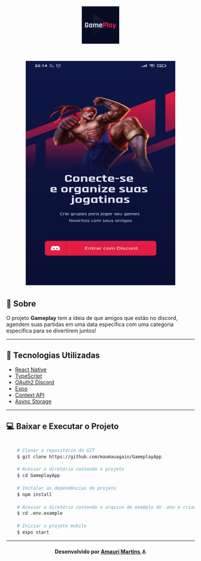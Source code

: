 <h1 align="center">
    <img height="100" width="100" src="./assets/icon.png" alt="logo" />
</h1>

<h1 align="center">
    <img height="600" width="400"src="./media/signin.jpeg" alt="Sign In"/>
</h1>

## 📝 Sobre

O projeto **Gameplay** tem a ideia de que amigos que estão no discord, agendem suas partidas em uma data específica com uma categoria específica para se divertirem juntos!

---

## 🚀 Tecnologias Utilizadas

- [React Native](https://reactnative.dev)
- [TypeScript](https://www.typescriptlang.org)
- [OAuth2 Discord](https://discord.com/developers/docs/topics/oauth2)
- [Expo](https://docs.expo.dev)
- [Context API](https://pt-br.reactjs.org/docs/context.html)
- [Async Storage](https://docs.expo.dev/versions/latest/sdk/async-storage/)

---

## 💻 Baixar e Executar o Projeto

```bash

    # Clonar o repositório do GIT
    $ git clone https://github.com/maumauagain/GameplayApp

    # Acessar o diretório contendo o projeto
    $ cd GameplayApp

    # Instalar as dependências do projeto
    $ npm install

    # Acessar o diretório contendo o arquivo de exemplo do .env e criar um .env com as mesmas propriedades passando os valores corretos
    $ cd .env.example

    # Iniciar o projeto mobile
    $ expo start

```

---

<h4 align="center">
    Desenvolvido por <a href="https://www.linkedin.com/in/amauri-martins-júnior-73090a169" target="_blank">Amauri Martins </a> ⚓
</h4>
